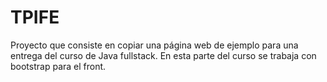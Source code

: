 # TPIFE
Proyecto que consiste en copiar una página web de ejemplo para una entrega del curso de Java fullstack.
En esta parte del curso se trabaja con bootstrap para el front.
